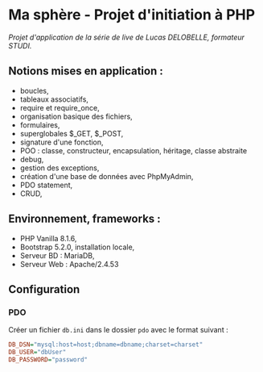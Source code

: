 # Ma sphère - Projet d'initiation à PHP

_Projet d'application de la série de live de Lucas DELOBELLE, formateur STUDI._

## Notions mises en application :

-   boucles,
-   tableaux associatifs,
-   require et require_once,
-   organisation basique des fichiers,
-   formulaires,
-   superglobales \$\_GET, \$\_POST,
-   signature d'une fonction,
-   POO : classe, constructeur, encapsulation, héritage, classe abstraite
-   debug,
-   gestion des exceptions,
-   création d'une base de données avec PhpMyAdmin,
-   PDO statement,
-   CRUD,

## Environnement, frameworks :

-   PHP Vanilla 8.1.6,
-   Bootstrap 5.2.0, installation locale,
-   Serveur BD : MariaDB,
-   Serveur Web : Apache/2.4.53

## Configuration

### PDO

Créer un fichier `db.ini` dans le dossier `pdo` avec le format suivant :

```ini
DB_DSN="mysql:host=host;dbname=dbname;charset=charset"
DB_USER="dbUser"
DB_PASSWORD="password"

```

